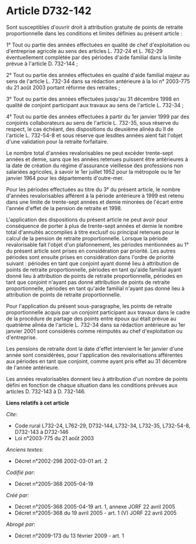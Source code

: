 # Article D732-142

Sont susceptibles d'ouvrir droit à attribution gratuite de points de retraite proportionnelle dans les conditions et limites
définies au présent article :

1° Tout ou partie des années effectuées en qualité de chef d'exploitation ou d'entreprise agricole au sens des articles L.
732-24 et L. 762-29 éventuellement complétée par des périodes d'aide familial dans la limite prévue à l'article D. 732-144 ;

2° Tout ou partie des années effectuées en qualité d'aide familial majeur au sens de l'article L. 732-34 dans sa rédaction
antérieure à la loi n° 2003-775 du 21 août 2003 portant réforme des retraites ;

3° Tout ou partie des années effectuées jusqu'au 31 décembre 1998 en qualité de conjoint participant aux travaux au sens de
l'article L. 732-34 ;

4° Tout ou partie des années effectuées à partir du 1er janvier 1999 par des conjoints collaborateurs au sens de l'article L.
732-35, sous réserve du respect, le cas échéant, des dispositions du deuxième alinéa du II de l'article L. 732-54-8 et sous
réserve que lesdites années aient fait l'objet d'une validation pour la retraite forfaitaire.

Le nombre total d'années revalorisables ne peut excéder trente-sept années et demie, sans que les années retenues puissent
être antérieures à la date de création du régime d'assurance vieillesse des professions non salariées agricoles, à savoir le
1er juillet 1952 pour la métropole ou le 1er janvier 1964 pour les départements d'outre-mer.

Pour les périodes effectuées au titre du 3° du présent article, le nombre d'années revalorisables afférent à la période
antérieure à 1999 est retenu dans une limite de trente-sept années et demie minorées de l'écart entre l'année d'effet de la
pension de retraite et 1998.

L'application des dispositions du présent article ne peut avoir pour conséquence de porter à plus de trente-sept années et
demie le nombre total d'annuités accomplies à titre exclusif ou principal retenues pour le calcul de la pension de retraite
proportionnelle. Lorsque la période revalorisable fait l'objet d'un plafonnement, les périodes mentionnées au 1° du présent
article sont prises en considération par priorité. Les autres périodes sont ensuite prises en considération dans l'ordre de
priorité suivant : périodes en tant que conjoint ayant donné lieu à attribution de points de retraite proportionnelle,
périodes en tant qu'aide familial ayant donné lieu à attribution de points de retraite proportionnelle, périodes en tant que
conjoint n'ayant pas donné attribution de points de retraite proportionnelle, périodes en tant qu'aide familial n'ayant pas
donné lieu à attribution de points de retraite proportionnelle.

Pour l'application du présent sous-paragraphe, les points de retraite proportionnelle acquis par un conjoint participant aux
travaux dans le cadre de la procédure de partage des points entre époux qui était prévue au quatrième alinéa de l'article L.
732-34 dans sa rédaction antérieure au 1er janvier 2001 sont considérés comme réimputés au chef d'exploitation ou
d'entreprise.

Les pensions de retraite dont la date d'effet intervient le 1er janvier d'une année sont considérées, pour l'application des
revalorisations afférentes aux périodes en tant que conjoint, comme ayant pris effet au 31 décembre de l'année antérieure.

Les années revalorisables donnent lieu à attribution d'un nombre de points défini en fonction de chaque situation dans les
conditions prévues aux articles D. 732-143 à D. 732-146.

**Liens relatifs à cet article**

_Cite_:

  - Code rural L732-24, L762-29, D732-144, L732-34, L732-35, L732-54-8, D732-143 à D732-146
  - Loi n°2003-775 du 21 août 2003

_Anciens textes_:

  - Décret n°2002-298 2002-03-01 art. 2

_Codifié par_:

  - Décret n°2005-368 2005-04-19

_Créé par_:

  - Décret n°2005-368 2005-04-19 art. 1, annexe JORF 22 avril 2005
  - Décret n°2005-368 du 19 avril 2005 - art. 1 (V) JORF 22 avril 2005

_Abrogé par_:

  - Décret n°2009-173 du 13 février 2009 - art. 1

